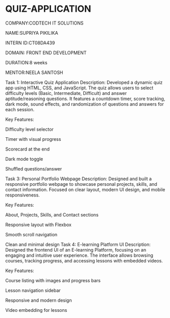 # QUIZ-APPLICATION
COMPANY:CODTECH IT SOLUTIONS

NAME:SUPRIYA PIKILIKA

INTERN ID:CT08DA439

DOMAIN: FRONT END DEVELOPMENT

DURATION:8 weeks 

MENTOR:NEELA SANTOSH

Task 1: Interactive Quiz Application
Description:
Developed a dynamic quiz app using HTML, CSS, and JavaScript. The quiz allows users to select difficulty levels (Basic, Intermediate, Difficult) and answer aptitude/reasoning questions. It features a countdown timer, score tracking, dark mode, sound effects, and randomization of questions and answers for each session.

Key Features:

Difficulty level selector

Timer with visual progress

Scorecard at the end

Dark mode toggle

Shuffled questions/answer

Task 3: Personal Portfolio Webpage
Description:
Designed and built a responsive portfolio webpage to showcase personal projects, skills, and contact information. Focused on clear layout, modern UI design, and mobile responsiveness.

Key Features:

About, Projects, Skills, and Contact sections

Responsive layout with Flexbox

Smooth scroll navigation

Clean and minimal design
Task 4: E-learning Platform UI
Description:
Designed the frontend UI of an E-learning Platform, focusing on an engaging and intuitive user experience. The interface allows browsing courses, tracking progress, and accessing lessons with embedded videos.

Key Features:

Course listing with images and progress bars

Lesson navigation sidebar

Responsive and modern design

Video embedding for lessons
